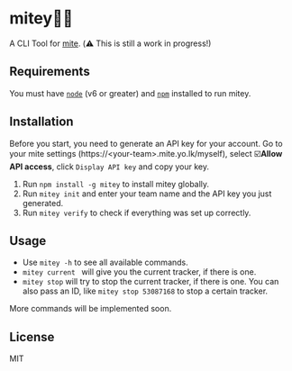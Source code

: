 # mitey👨‍💻
A CLI Tool for [mite](https://mite.yo.lk/). (⚠️ This is still a work in progress!)

## Requirements
You must have [`node`](https://nodejs.org/) (v6 or greater) and
[`npm`](https://www.npmjs.com/) installed to run mitey.

## Installation
Before you start, you need to generate an API key for your account. Go to your mite settings (https://\<your-team>.mite.yo.lk/myself), select ☑️**Allow API access**, click `Display API key` and copy your key.

1. Run `npm install -g mitey` to install mitey globally.
2. Run `mitey init` and enter your team name and the API key you just generated.
3. Run `mitey verify` to check if everything was set up correctly.

## Usage
- Use `mitey -h` to see all available commands.
- `mitey current ` will give you the current tracker, if there is one.
- `mitey stop` will try to stop the current tracker, if there is one. You can also pass an ID, like `mitey stop 53087168` to stop a certain tracker.

More commands will be implemented soon.

## License
MIT
